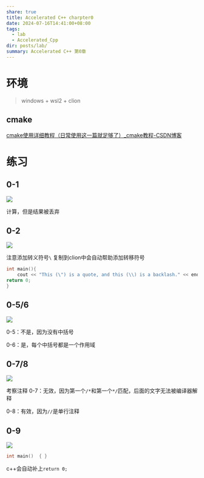 ```yaml
---
share: true
title: Accelerated C++ charpter0
date: 2024-07-16T14:41:00+08:00
tags:
  - lab
  - Accelerated_Cpp
dir: posts/lab/
summary: Accelerated C++ 第0章
---
```

# 环境

> windows + wsl2 + clion

## cmake

[cmake使用详细教程（日常使用这一篇就足够了）_cmake教程-CSDN博客](https://blog.csdn.net/iuu77/article/details/129229361)


# 练习

## 0-1

![](/blog/images/Pasted%20image%2020240716145100.png)

计算，但是结果被丢弃

## 0-2

![](/blog/images/Pasted%20image%2020240716145234.png)

注意添加转义符号`\`
复制到clion中会自动帮助添加转移符号
```cpp
int main(){  
	cout << "This (\") is a quote, and this (\\) is a backlash." << endl;  
return 0;  
}
```

## 0-5/6

![](/blog/images/Pasted%20image%2020240716145500.png)

0-5：不是，因为没有中括号

0-6：是，每个中括号都是一个作用域


## 0-7/8

![](/blog/images/Pasted%20image%2020240716145618.png)

考察注释
0-7：无效，因为第一个`/*`和第一个`*/`匹配，后面的文字无法被编译器解释

0-8：有效，因为`//`是单行注释

## 0-9

![](/blog/images/Pasted%20image%2020240716145946.png)

```cpp
int main()  { }
```
c++会自动补上`return 0;`
